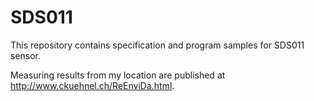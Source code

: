 # SDS011

This repository contains specification and program samples for SDS011 sensor.

Measuring results from my location are published at http://www.ckuehnel.ch/ReEnviDa.html.
